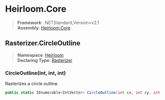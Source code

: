 # Heirloom.Core

> **Framework**: .NETStandard,Version=v2.1  
> **Assembly**: [Heirloom.Core][0]  

## Rasterizer.CircleOutline

> **Namespace**: [Heirloom][0]  
> **Declaring Type**: [Rasterizer][1]  

### CircleOutline(int, int, int)

Rasterizes a circle outline.

```cs
public static IEnumerable<IntVector> CircleOutline(int cx, int cy, int r)
```

[0]: ../../../Heirloom.Core.md
[1]: ../Rasterizer.md
